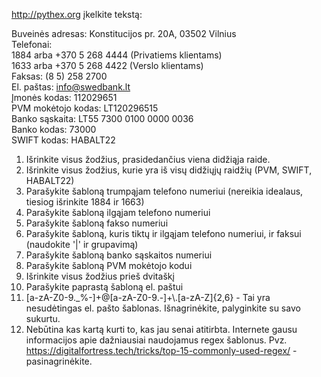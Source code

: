 http://pythex.org įkelkite tekstą:

Buveinės adresas: Konstitucijos pr. 20A, 03502 Vilnius \
Telefonai:\
1884 arba +370 5 268 4444 (Privatiems klientams)\
1633 arba +370 5 268 4422 (Verslo klientams)\
Faksas: (8 5) 258 2700\
El. paštas: info@swedbank.lt\
Įmonės kodas: 112029651\
PVM mokėtojo kodas: LT120296515\
Banko sąskaita: LT55 7300 0100 0000 0036\
Banko kodas: 73000\
SWIFT kodas: HABALT22

1. Išrinkite visus žodžius, prasidedančius viena didžiąja raide.
2. Išrinkite visus žodžius, kurie yra iš visų didžiųjų raidžių (PVM, SWIFT, HABALT22)
3. Parašykite šabloną trumpąjam telefono numeriui (nereikia idealaus, tiesiog išrinkite 1884 ir 1663)
4. Parašykite šabloną ilgąjam telefono numeriui
5. Parašykite šabloną fakso numeriui
6. Parašykite šabloną, kuris tiktų ir ilgąjam telefono numeriui, ir faksui (naudokite '|' ir grupavimą)
7. Parašykite šabloną banko sąskaitos numeriui
8. Parašykite šabloną PVM mokėtojo kodui
9. Išrinkite visus žodžius prieš dvitaškį
10. Parašykite paprastą šabloną el. paštui
11. [a-zA-Z0-9._%-]+@[a-zA-Z0-9.-]+\\.[a-zA-Z]{2,6} - Tai yra nesudėtingas el. pašto šablonas. Išnagrinėkite, 
palyginkite su savo sukurtu.
12. Nebūtina kas kartą kurti to, kas jau senai atitirbta. Internete gausu informacijos apie dažniausiai naudojamus regex
šablonus. Pvz. https://digitalfortress.tech/tricks/top-15-commonly-used-regex/ - pasinagrinėkite. 
    